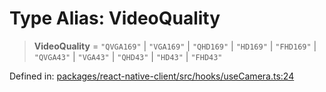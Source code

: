 # Type Alias: VideoQuality

> **VideoQuality** = `"QVGA169"` \| `"VGA169"` \| `"QHD169"` \| `"HD169"` \| `"FHD169"` \| `"QVGA43"` \| `"VGA43"` \| `"QHD43"` \| `"HD43"` \| `"FHD43"`

Defined in: [packages/react-native-client/src/hooks/useCamera.ts:24](https://github.com/fishjam-cloud/mobile-client-sdk/blob/a60616b68cd043388665165d49f98ce759f80517/packages/react-native-client/src/hooks/useCamera.ts#L24)
